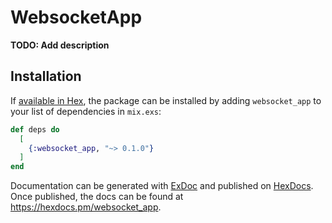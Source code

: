 # WebsocketApp

**TODO: Add description**

## Installation

If [available in Hex](https://hex.pm/docs/publish), the package can be installed
by adding `websocket_app` to your list of dependencies in `mix.exs`:

```elixir
def deps do
  [
    {:websocket_app, "~> 0.1.0"}
  ]
end
```

Documentation can be generated with [ExDoc](https://github.com/elixir-lang/ex_doc)
and published on [HexDocs](https://hexdocs.pm). Once published, the docs can
be found at <https://hexdocs.pm/websocket_app>.

